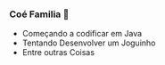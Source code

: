 ### Coé Familia 👋


- Começando a codificar em Java
- Tentando Desenvolver um Joguinho
- Entre outras Coisas
